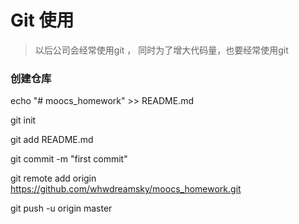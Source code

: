 # Git 使用

> 以后公司会经常使用git ， 同时为了增大代码量，也要经常使用git

### 创建仓库

echo "# moocs_homework" >> README.md

git init

git add README.md

git commit -m "first commit"

git remote add origin https://github.com/whwdreamsky/moocs_homework.git

git push -u origin master

